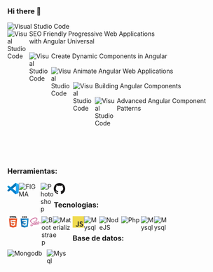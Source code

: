 ### Hi there 👋


<img align="left" alt="Visual Studio Code" width="40%" src="https://i.pinimg.com/564x/a8/1e/17/a81e177e60f99e1ff18b67df03e56f3c.jpg"/>
<br>

<img align="left" alt="Visual Studio Code" width="50px" src="https://egghead.io/_next/image?url=https%3A%2F%2Fd2eip9sf3oo6c2.cloudfront.net%2Fplaylists%2Fsquare_covers%2F000%2F432%2F708%2Fthumb%2FEGH_Angular-Universal_1000.png&w=96&q=75"/>
      SEO Friendly Progressive Web Applications <br>
      with Angular Universal
<br>
<br>

<img align="left" alt="Visual Studio Code" width="50px" src="https://egghead.io/_next/image?url=https%3A%2F%2Fd2eip9sf3oo6c2.cloudfront.net%2Fplaylists%2Fsquare_covers%2F000%2F432%2F474%2Fthumb%2FEGH-angular-components__1000px.png&w=96&q=75"/>
      Create Dynamic Components in Angular
<br>
<br>


<img align="left" alt="Visual Studio Code" width="50px" src="https://egghead.io/_next/image?url=https%3A%2F%2Fd2eip9sf3oo6c2.cloudfront.net%2Fplaylists%2Fsquare_covers%2F000%2F432%2F682%2Fthumb%2FEGH_Angular_2_Animations.png&w=96&q=75"/>      
      Animate Angular Web Applications
<br>
<br>


<img align="left" alt="Visual Studio Code" width="50px" src="https://egghead.io/_next/image?url=https%3A%2F%2Fd2eip9sf3oo6c2.cloudfront.net%2Fplaylists%2Fsquare_covers%2F000%2F432%2F688%2Fthumb%2FEGH_AngularUI_Final.png&w=96&q=75"/>      
      Building Angular Components
 <br>
<br>


<img align="left" alt="Visual Studio Code" width="50px" src="https://egghead.io/_next/image?url=https%3A%2F%2Fd2eip9sf3oo6c2.cloudfront.net%2Fplaylists%2Fsquare_covers%2F000%2F432%2F456%2Fthumb%2FEGH_AngularElements_Final.png&w=96&q=75"/>      
      Advanced Angular Component Patterns
      
      
<br>
<br>
<br>
<br>
<br>
 <br>
 <br>


### Herramientas:

<img align="left" alt="Visual Studio Code" width="26px" src="https://raw.githubusercontent.com/github/explore/80688e429a7d4ef2fca1e82350fe8e3517d3494d/topics/visual-studio-code/visual-studio-code.png" />
<img align="left" alt="FIGMA" width="50px" src="https://d2eip9sf3oo6c2.cloudfront.net/tags/images/000/001/237/landscape/figma-1-logo.png" />
<img align="left" alt="Photoshop" width="30px" src="https://tallerinformatica29.files.wordpress.com/2015/05/logo_photoshop.png" />
<img align="left" alt="GitHub" width="26px" src="https://raw.githubusercontent.com/github/explore/78df643247d429f6cc873026c0622819ad797942/topics/github/github.png" />

<br>

### Tecnologias:

<img align="left" alt="HTML5" width="26px" src="https://raw.githubusercontent.com/github/explore/80688e429a7d4ef2fca1e82350fe8e3517d3494d/topics/html/html.png" />
<img align="left" alt="CSS3" width="26px" src="https://raw.githubusercontent.com/github/explore/80688e429a7d4ef2fca1e82350fe8e3517d3494d/topics/css/css.png" />
<img align="left" alt="Sass" width="26px" src="https://raw.githubusercontent.com/github/explore/80688e429a7d4ef2fca1e82350fe8e3517d3494d/topics/sass/sass.png" />
<img align="left" alt="Bootstrap" width="26px" src="https://upload.wikimedia.org/wikipedia/commons/thumb/b/b2/Bootstrap_logo.svg/1200px-Bootstrap_logo.svg.png" />
<img align="left" alt="Materialize" width="45px" src="https://seeklogo.com/images/M/materialize-logo-0FCAD8A6F8-seeklogo.com.png" />
<img align="left" alt="JavaScript" width="26px" src="https://raw.githubusercontent.com/github/explore/80688e429a7d4ef2fca1e82350fe8e3517d3494d/topics/javascript/javascript.png" />
<img align="left" alt="Mysql" width="35px" src="https://upload.wikimedia.org/wikipedia/commons/thumb/c/cf/Angular_full_color_logo.svg/1200px-Angular_full_color_logo.svg.png" />
<img align="left" alt="NodeJS" width="50px" src="https://miro.medium.com/max/3686/1*22I1ecGbrdPjGuKYTvkdWw.png" />
<img align="left" alt="Php" width="45px" src="https://upload.wikimedia.org/wikipedia/commons/thumb/2/27/PHP-logo.svg/1200px-PHP-logo.svg.png" />
<img align="left" alt="Mysql" width="30px" src="https://images.vexels.com/media/users/3/166477/isolated/preview/9bb722f0e85ddbc1ce0f064534fd2311---cono-del-lenguaje-de-programaci--n-python-by-vexels.png" />
<img align="left" alt="Mysql" width="35px" src="https://upload.wikimedia.org/wikipedia/commons/thumb/9/9a/Laravel.svg/200px-Laravel.svg.png" />


<br>

### Base de datos:

<img align="left" alt="Mongodb" width="90px" src="https://www.bacula.lat/wp-content/uploads/2020/02/MongoDB_Logo_FullColorBlack_RGB-4td3yuxzjs.png" />
<img align="left" alt="Mysql" width="50px" src="https://serv3.raiolanetworks.es/blog/wp-content/uploads/mysqloptimizar1.png" />

